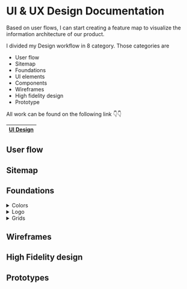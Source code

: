 # UI & UX Design Documentation

Based on user flows, I can start creating a feature map to visualize the information architecture of our product.

I divided my Design workflow in 8 category. Those categories are

- User flow
- Sitemap
- Foundations
- UI elements
- Components
- Wireframes
- High fidelity design
- Prototype



All work can be found on the following link 👇👇

|[UI Design](https://www.figma.com/file/u7g3DuvcXSZ6PiaQvYnkbx/1621802_SP2021_CSE486.1?node-id=201%3A5)|
|---|



## User flow





## Sitemap



## Foundations

<details>
<summary>Colors</summary>
<img src="https://github.com/NSU-SP21-CSE486-1/1621802-SP21-CSE486-S01/blob/main/Project/Design%20images/Colors.jpg">
</details>

<details>
<summary>Logo</summary>
<img src="https://github.com/NSU-SP21-CSE486-1/1621802-SP21-CSE486-S01/blob/main/Project/Design%20images/Adaptive%20logo.png">
</details>

<details>
<summary>Grids</summary>
<img src="https://github.com/NSU-SP21-CSE486-1/1621802-SP21-CSE486-S01/blob/main/Project/Design%20images/Grids.png">
</details>




## Wireframes



## High Fidelity design



## Prototypes

